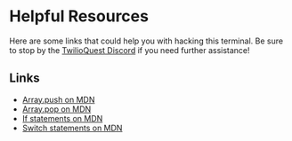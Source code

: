 # Helpful Resources

Here are some links that could help you with hacking this terminal. Be sure to stop by the [TwilioQuest Discord](https://twil.io/tq-discord) if you need further assistance!

## Links

- [Array.push on MDN](https://developer.mozilla.org/en-US/docs/Web/JavaScript/Reference/Global_Objects/Array/push)
- [Array.pop on MDN](https://developer.mozilla.org/en-US/docs/Web/JavaScript/Reference/Global_Objects/Array/pop)
- [If statements on MDN](https://developer.mozilla.org/en-US/docs/Web/JavaScript/Reference/Statements/if...else)
- [Switch statements on MDN](https://developer.mozilla.org/en-US/docs/Web/JavaScript/Reference/Statements/switch)